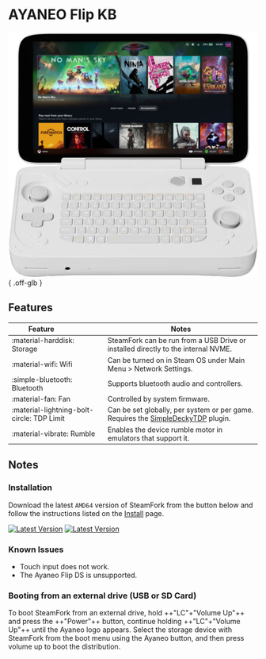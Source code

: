 # AYANEO Flip KB

![](../../_inc/images/devices/ayaneo-flip-kb.png){ .off-glb }

## Features

| Feature&nbsp;&nbsp;&nbsp;&nbsp;&nbsp;&nbsp;&nbsp;&nbsp;&nbsp;&nbsp;&nbsp;&nbsp;&nbsp;&nbsp;&nbsp;&nbsp; | Notes |
| -- | -- |
| :material-harddisk: Storage | SteamFork can be run from a USB Drive or installed directly to the internal NVME. 
| :material-wifi: Wifi | Can be turned on in Steam OS under Main Menu > Network Settings. |
| :simple-bluetooth: Bluetooth | Supports bluetooth audio and controllers. |
| :material-fan: Fan | Controlled by system firmware. |
| :material-lightning-bolt-circle: TDP Limit | Can be set globally, per system or per game. Requires the [SimpleDeckyTDP](https://github.com/SteamFork/SimpleDeckyTDP) plugin.|
| :material-vibrate: Rumble | Enables the device rumble motor in emulators that support it. |

## Notes

### Installation

Download the latest `AMD64` version of SteamFork from the button below and follow the instructions listed on the [Install](../../../play/install/) page.

[![Latest Version](https://img.shields.io/github/release/SteamFork/distribution.svg?labelColor=111111&color=5998FF&label=Latest&style=flat#only-light)](https://github.com/SteamFork/distribution/releases/latest)
[![Latest Version](https://img.shields.io/github/release/SteamFork/distribution.svg?labelColor=dddddd&color=5998FF&label=Latest&style=flat#only-dark)](https://github.com/SteamFork/distribution/releases/latest)

### Known Issues

* Touch input does not work.
* The Ayaneo Flip DS is unsupported.

### Booting from an external drive (USB or SD Card)

To boot SteamFork from an external drive, hold ++"LC"+"Volume Up"++ and press the ++"Power"++ button, continue holding ++"LC"+"Volume Up"++ until the Ayaneo logo appears.  Select the storage device with SteamFork from the boot menu using the Ayaneo button, and then press volume up to boot the distribution.
